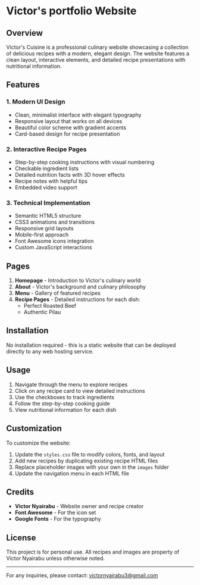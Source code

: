 # Victor's portfolio Website

## Overview

Victor's Cuisine is a professional culinary website showcasing a collection of delicious recipes with a modern, elegant design. The website features a clean layout, interactive elements, and detailed recipe presentations with nutritional information.

## Features

### 1. Modern UI Design
- Clean, minimalist interface with elegant typography
- Responsive layout that works on all devices
- Beautiful color scheme with gradient accents
- Card-based design for recipe presentation

### 2. Interactive Recipe Pages
- Step-by-step cooking instructions with visual numbering
- Checkable ingredient lists
- Detailed nutrition facts with 3D hover effects
- Recipe notes with helpful tips
- Embedded video support

### 3. Technical Implementation
- Semantic HTML5 structure
- CSS3 animations and transitions
- Responsive grid layouts
- Mobile-first approach
- Font Awesome icons integration
- Custom JavaScript interactions

## Pages

1. **Homepage** - Introduction to Victor's culinary world
2. **About** - Victor's background and culinary philosophy
3. **Menu** - Gallery of featured recipes
4. **Recipe Pages** - Detailed instructions for each dish:
   - Perfect Roasted Beef
   - Authentic Pilau

## Installation

No installation required - this is a static website that can be deployed directly to any web hosting service.

## Usage

1. Navigate through the menu to explore recipes
2. Click on any recipe card to view detailed instructions
3. Use the checkboxes to track ingredients
4. Follow the step-by-step cooking guide
5. View nutritional information for each dish

## Customization

To customize the website:

1. Update the `styles.css` file to modify colors, fonts, and layout
2. Add new recipes by duplicating existing recipe HTML files
3. Replace placeholder images with your own in the `images` folder
4. Update the navigation menu in each HTML file

## Credits

- **Victor Nyairabu** - Website owner and recipe creator
- **Font Awesome** - For the icon set
- **Google Fonts** - For the typography

## License

This project is for personal use. All recipes and images are property of Victor Nyairabu unless otherwise noted.

---

For any inquiries, please contact: victornyairabu3@gmail.com
